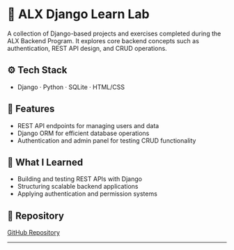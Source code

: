 # 🐍 ALX Django Learn Lab  

A collection of Django-based projects and exercises completed during the ALX Backend Program. It explores core backend concepts such as authentication, REST API design, and CRUD operations.  

## ⚙️ Tech Stack  
- Django · Python · SQLite · HTML/CSS  

## 🚀 Features  
- REST API endpoints for managing users and data  
- Django ORM for efficient database operations  
- Authentication and admin panel for testing CRUD functionality  

## 🧠 What I Learned  
- Building and testing REST APIs with Django  
- Structuring scalable backend applications  
- Applying authentication and permission systems  

## 📂 Repository  
[GitHub Repository](https://github.com/Yanick-sadi/Alx_DjangoLearnLab)  

---
